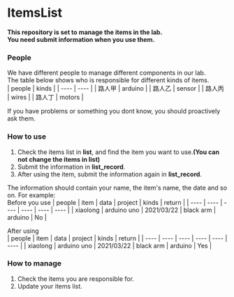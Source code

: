 # ItemsList
**This repository is set to manage the items in the lab.<br>
You need submit information when you use them.** 


### People 
We have different people to manage different components in our lab. <br>
The table below shows who is responsible for different kinds of items.<br>
| people | kinds |
| ---- | ---- |
| 路人甲 | arduino |
| 路人乙 | sensor |
| 路人丙 | wires |
| 路人丁 | motors |

If you have problems or something you dont know, you should proactively ask them.<br>


### How to use
1. Check the items list in **list**, and find the item you want to use.**(You can not change the items in list)**
2. Submit the information in **list_record**.
3.  After using the item, submit the information again in **list_record**.

The information should contain your name, the item's name, the date and so on.
For example:<br>
Before you use
| people | item | data | project | kinds | return |
| ---- | ---- | ---- | ---- | ---- | ---- |
| xiaolong | arduino uno | 2021/03/22 | black arm | arduino | No |

After using<br>
| people | item | data | project | kinds | return |
| ---- | ---- | ---- | ---- | ---- | ---- |
| xiaolong | arduino uno | 2021/03/22 | black arm | arduino | Yes |



### How to manage
1. Check the items you are responsible for.
2. Update your items list. 
